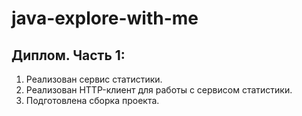 # java-explore-with-me

## Диплом. Часть 1:

1. Реализован сервис статистики.
2. Реализован HTTP-клиент для работы с сервисом статистики.
3. Подготовлена сборка проекта.
